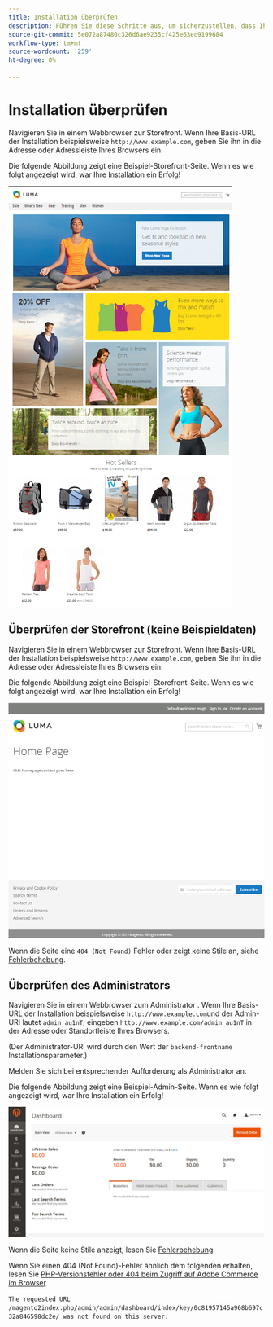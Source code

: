 ```yaml
---
title: Installation überprüfen
description: Führen Sie diese Schritte aus, um sicherzustellen, dass Ihre lokale Installation von Adobe Commerce oder Magento Open Source erfolgreich war.
source-git-commit: 5e072a87480c326d6ae9235cf425e63ec9199684
workflow-type: tm+mt
source-wordcount: '259'
ht-degree: 0%

---
```



# Installation überprüfen

Navigieren Sie in einem Webbrowser zur Storefront. Wenn Ihre Basis-URL der Installation beispielsweise `http://www.example.com`, geben Sie ihn in die Adresse oder Adressleiste Ihres Browsers ein.

Die folgende Abbildung zeigt eine Beispiel-Storefront-Seite. Wenn es wie folgt angezeigt wird, war Ihre Installation ein Erfolg!

![Storefront mit dem Luma-Design](../../assets/installation/install-success_store-luma.png)

## Überprüfen der Storefront (keine Beispieldaten)

Navigieren Sie in einem Webbrowser zur Storefront. Wenn Ihre Basis-URL der Installation beispielsweise `http://www.example.com`, geben Sie ihn in die Adresse oder Adressleiste Ihres Browsers ein.

Die folgende Abbildung zeigt eine Beispiel-Storefront-Seite. Wenn es wie folgt angezeigt wird, war Ihre Installation ein Erfolg!

![Storefront, die eine erfolgreiche Installation überprüft](../../assets/installation/install-success_store.png)

Wenn die Seite eine `404 (Not Found)` Fehler oder zeigt keine Stile an, siehe [Fehlerbehebung](https://support.magento.com/hc/en-us/articles/360032994352).

## Überprüfen des Administrators

Navigieren Sie in einem Webbrowser zum Administrator . Wenn Ihre Basis-URL der Installation beispielsweise `http://www.example.com`und der Admin-URI lautet `admin_au1nT`, eingeben `http://www.example.com/admin_au1nT` in der Adresse oder Standortleiste Ihres Browsers.

(Der Administrator-URI wird durch den Wert der `backend-frontname` Installationsparameter.)

Melden Sie sich bei entsprechender Aufforderung als Administrator an.

Die folgende Abbildung zeigt eine Beispiel-Admin-Seite. Wenn es wie folgt angezeigt wird, war Ihre Installation ein Erfolg!

![Administrator, der eine erfolgreiche Installation überprüft](../../assets/installation/install_success_admin.png)

Wenn die Seite keine Stile anzeigt, lesen Sie [Fehlerbehebung](https://support.magento.com/hc/en-us/articles/360032994352).

Wenn Sie einen 404 (Not Found)-Fehler ähnlich dem folgenden erhalten, lesen Sie [PHP-Versionsfehler oder 404 beim Zugriff auf Adobe Commerce im Browser](https://support.magento.com/hc/en-us/articles/360033117152).

`The requested URL /magento2index.php/admin/admin/dashboard/index/key/0c81957145a968b697c32a846598dc2e/ was not found on this server.`
